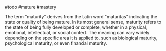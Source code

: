 #todo #mature #mastery 

The term "maturity" derives from the Latin word "maturitas" indicating the state or quality of being mature. In its most general sense, maturity refers to the state of being fully developed or complete, whether in a physical, emotional, intellectual, or social context. The meaning can vary widely depending on the specific area it is applied to, such as biological maturity, psychological maturity, or even financial maturity.
